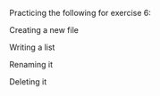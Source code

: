 Practicing the following for exercise 6:

Creating a new file

Writing a list

Renaming it

Deleting it